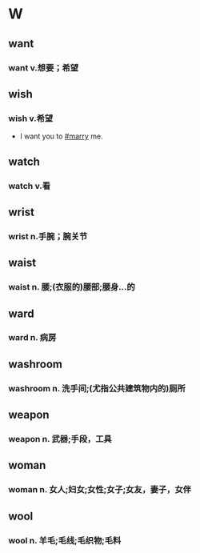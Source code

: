 
# W

## want

### want v.想要；希望

## wish

### wish v.希望

- I want you to [#marry](.md#marry) me.

## watch

### watch v.看

## wrist

### wrist n.手腕；腕关节

## waist
### waist n. 腰;(衣服的)腰部;腰身…的

## ward
### ward n. 病房

## washroom
### washroom n. 洗手间;(尤指公共建筑物内的)厕所

## weapon
### weapon n. 武器;手段，工具

## woman
### woman n. 女人;妇女;女性;女子;女友，妻子，女伴

## wool
### wool n. 羊毛;毛线;毛织物;毛料
